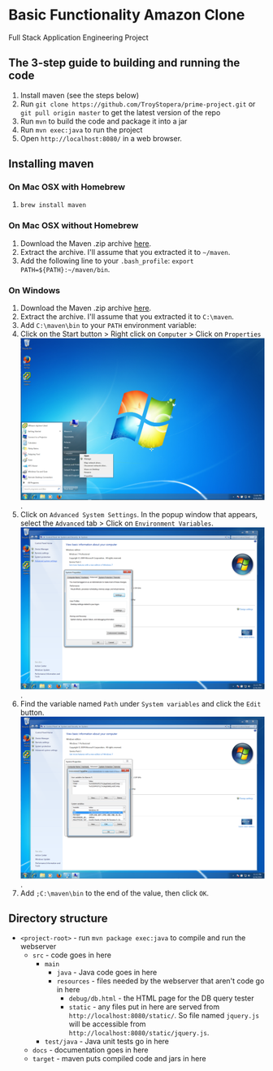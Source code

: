 # Basic Functionality Amazon Clone
Full Stack Application Engineering Project

## The 3-step guide to building and running the code
1. Install maven (see the steps below)
2. Run `git clone https://github.com/TroyStopera/prime-project.git` or `git pull origin master` to get the latest version of the repo
3. Run `mvn` to build the code and package it into a jar
4. Run `mvn exec:java` to run the project
5. Open `http://localhost:8080/` in a web browser.

## Installing maven
### On Mac OSX with Homebrew
1. `brew install maven`

### On Mac OSX without Homebrew
1. Download the Maven .zip archive [here](http://download.nextag.com/apache/maven/maven-3/3.3.9/binaries/apache-maven-3.3.9-bin.zip).
2. Extract the archive. I'll assume that you extracted it to `~/maven`.
3. Add the following line to your `.bash_profile`: `export PATH=${PATH}:~/maven/bin`.

### On Windows
1. Download the Maven .zip archive [here](http://download.nextag.com/apache/maven/maven-3/3.3.9/binaries/apache-maven-3.3.9-bin.zip).
2. Extract the archive. I'll assume that you extracted it to `C:\maven`.
3. Add `C:\maven\bin` to your `PATH` environment variable:
  1. Click on the Start button > Right click on `Computer` > Click on `Properties` ![Screenshot of Step 1](docs/maven-win-step1.png).
  2. Click on `Advanced System Settings`. In the popup window that appears, select the `Advanced` tab > Click on `Environment Variables`. ![Screenshot of Step 2](docs/maven-win-step2.png).
  3. Find the variable named `Path` under `System variables` and click the `Edit` button. ![Screenshot of Step 3](docs/maven-win-step3.png).
  4. Add `;C:\maven\bin` to the end of the value, then click `OK`.

## Directory structure
- `<project-root>` - run `mvn package exec:java` to compile and run the webserver
	- `src` - code goes in here
		- `main`
			- `java` - Java code goes in here
			- `resources` - files needed by the webserver that aren't code go in here
				- `debug/db.html` - the HTML page for the DB query tester
				- `static` - any files put in here are served from `http://localhost:8080/static/`. So file named `jquery.js` will be accessible from `http://localhost:8080/static/jquery.js`.
		- `test/java` - Java unit tests go in here
	- `docs` - documentation goes in here
	- `target` - maven puts compiled code and jars in here
